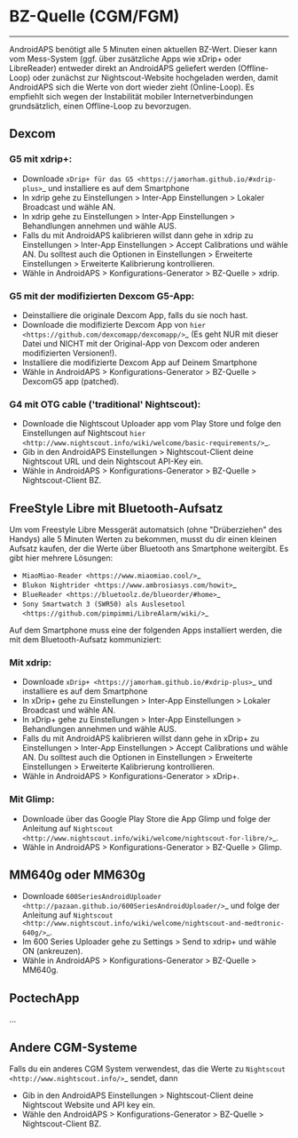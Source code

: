 # BZ-Quelle (CGM/FGM)
-----------
AndroidAPS benötigt alle 5 Minuten einen aktuellen BZ-Wert. Dieser kann vom Mess-System (ggf. über zusätzliche Apps wie xDrip+ oder LibreReader) entweder direkt an AndroidAPS geliefert werden (Offline-Loop) oder zunächst zur Nightscout-Website hochgeladen werden, damit AndroidAPS sich die Werte von dort wieder zieht (Online-Loop). Es empfiehlt sich wegen der Instabilität mobiler Internetverbindungen grundsätzlich, einen Offline-Loop zu bevorzugen.

## Dexcom

### G5 mit xdrip+:

* Downloade `xDrip+ für das G5 <https://jamorham.github.io/#xdrip-plus>`_ und installiere es auf dem Smartphone
* In xdrip gehe zu Einstellungen > Inter-App Einstellungen > Lokaler Broadcast und wähle AN.
* In xdrip gehe zu Einstellungen > Inter-App Einstellungen > Behandlungen annehmen und wähle AUS.
* Falls du mit AndroidAPS kalibrieren willst dann gehe in xdrip zu Einstellungen > Inter-App Einstellungen > Accept Calibrations und wähle AN. Du solltest auch die Optionen in Einstellungen > Erweiterte Einstellungen > Erweiterte Kalibrierung kontrollieren.
* Wähle in AndroidAPS > Konfigurations-Generator > BZ-Quelle > xdrip.

### G5 mit der modifizierten Dexcom G5-App:

* Deinstalliere die originale Dexcom App, falls du sie noch hast.
* Downloade die modifizierte Dexcom App von `hier <https://github.com/dexcomapp/dexcomapp/>`_ (Es geht NUR mit dieser Datei und NICHT mit der Original-App von Dexcom oder anderen modifizierten Versionen!).
* Installiere die modifizierte Dexcom App auf Deinem Smartphone
* Wähle in AndroidAPS > Konfigurations-Generator > BZ-Quelle > DexcomG5 app (patched).

### G4 mit OTG cable ('traditional' Nightscout):

* Downloade die Nightscout Uploader app vom Play Store und folge den Einstellungen auf Nightscout `hier <http://www.nightscout.info/wiki/welcome/basic-requirements/>`_.
* Gib in den AndroidAPS Einstellungen > Nightscout-Client deine Nightscout URL und dein Nightscout API-Key ein.
* Wähle in AndroidAPS > Konfigurations-Generator > BZ-Quelle > Nightscout-Client BZ.

## FreeStyle Libre mit Bluetooth-Aufsatz
Um vom Freestyle Libre Messgerät automatsich (ohne "Drüberziehen" des Handys) alle 5 Minuten Werten zu bekommen, musst du dir einen kleinen Aufsatz kaufen, der die Werte über Bluetooth ans Smartphone weitergibt. Es gibt hier mehrere Lösungen:

* `MiaoMiao-Reader <https://www.miaomiao.cool/>`_
* `Blukon Nightrider <https://www.ambrosiasys.com/howit>`_
* `BlueReader <https://bluetoolz.de/blueorder/#home>`_ 
* `Sony Smartwatch 3 (SWR50) als Auslesetool <https://github.com/pimpimmi/LibreAlarm/wiki/>`_

Auf dem Smartphone muss eine der folgenden Apps installiert werden, die mit dem Bluetooth-Aufsatz kommuniziert:

### Mit xdrip:

* Downloade `xDrip+ <https://jamorham.github.io/#xdrip-plus>`_ und installiere es auf dem Smartphone
* In xDrip+ gehe zu Einstellungen > Inter-App Einstellungen > Lokaler Broadcast und wähle AN.
* In xDrip+ gehe zu Einstellungen > Inter-App Einstellungen > Behandlungen annehmen und wähle AUS.
* Falls du mit AndroidAPS kalibrieren willst dann gehe in xDrip+ zu Einstellungen > Inter-App Einstellungen > Accept Calibrations und wähle AN. Du solltest auch die Optionen in Einstellungen > Erweiterte Einstellungen > Erweiterte Kalibrierung kontrollieren.
* Wähle in AndroidAPS > Konfigurations-Generator > xDrip+.

### Mit Glimp:

* Downloade über das Google Play Store die App Glimp und folge der Anleitung auf `Nightscout <http://www.nightscout.info/wiki/welcome/nightscout-for-libre/>`_. 
* Wähle in AndroidAPS > Konfigurations-Generator > BZ-Quelle > Glimp.

## MM640g oder MM630g

* Downloade `600SeriesAndroidUploader <http://pazaan.github.io/600SeriesAndroidUploader/>`_ und folge der Anleitung auf  `Nightscout <http://www.nightscout.info/wiki/welcome/nightscout-and-medtronic-640g/>`_.
* Im 600 Series Uploader gehe zu Settings > Send to xdrip+ und wähle ON (ankreuzen).
* Wähle in AndroidAPS > Konfigurations-Generator > BZ-Quelle > MM640g.

## PoctechApp
...

## Andere CGM-Systeme

Falls du ein anderes CGM System verwendest, das die Werte zu `Nightscout <http://www.nightscout.info/>`_ sendet, dann

* Gib in den AndroidAPS Einstellungen > Nightscout-Client deine Nightscout Website und API key ein.
* Wähle den AndroidAPS > Konfigurations-Generator > BZ-Quelle > Nightscout-Client BZ.
